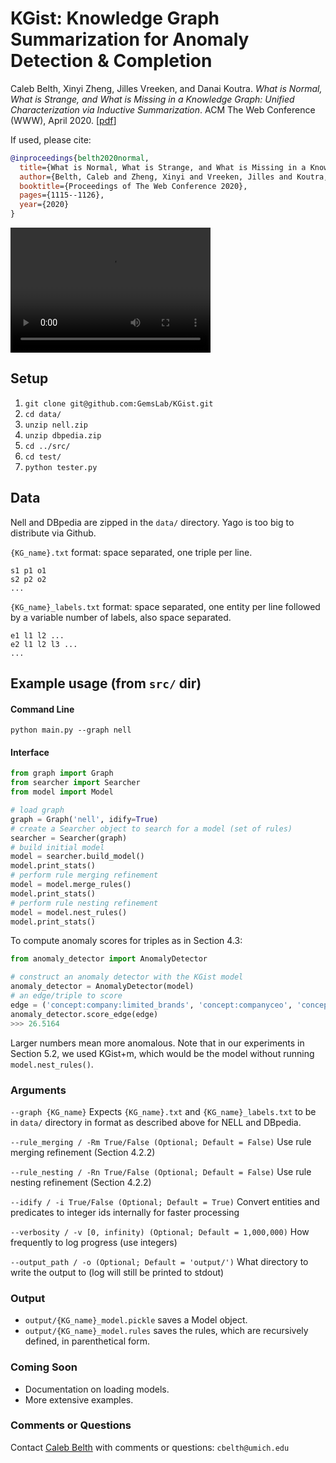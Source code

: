 # KGist: Knowledge Graph Summarization for Anomaly Detection & Completion

Caleb Belth, Xinyi Zheng, Jilles Vreeken, and Danai Koutra. _What is Normal, What is Strange, and What is Missing in a Knowledge Graph: Unified Characterization via Inductive Summarization_. ACM The Web Conference (WWW), April 2020. [[pdf](https://arxiv.org/abs/2003.10412)]

If used, please cite:
```bibtex
@inproceedings{belth2020normal,
  title={What is Normal, What is Strange, and What is Missing in a Knowledge Graph: Unified Characterization via Inductive Summarization},
  author={Belth, Caleb and Zheng, Xinyi and Vreeken, Jilles and Koutra, Danai},
  booktitle={Proceedings of The Web Conference 2020},
  pages={1115--1126},
  year={2020}
}
```

<video src="https://youtu.be/Ql7VEfliPXo" width="320" height="200" controls preload></video>


## Setup

1. `git clone git@github.com:GemsLab/KGist.git`
2. `cd data/`
3. `unzip nell.zip`
4. `unzip dbpedia.zip`
5. `cd ../src/`
6. `cd test/`
7. `python tester.py`

## Data

Nell and DBpedia are zipped in the `data/` directory. Yago is too big to distribute via Github.

`{KG_name}.txt` format: space separated, one triple per line.

```
s1 p1 o1
s2 p2 o2
...
```

`{KG_name}_labels.txt` format: space separated, one entity per line followed by a variable number of labels, also space separated.

```
e1 l1 l2 ...
e2 l1 l2 l3 ...
...
```

## Example usage (from `src/` dir)

#### Command Line

`python main.py --graph nell`

#### Interface
```python
from graph import Graph
from searcher import Searcher
from model import Model

# load graph
graph = Graph('nell', idify=True)
# create a Searcher object to search for a model (set of rules)
searcher = Searcher(graph)
# build initial model
model = searcher.build_model()
model.print_stats()
# perform rule merging refinement
model = model.merge_rules()
model.print_stats()
# perform rule nesting refinement
model = model.nest_rules()
model.print_stats()
```

To compute anomaly scores for triples as in Section 4.3:

```python
from anomaly_detector import AnomalyDetector

# construct an anomaly detector with the KGist model
anomaly_detector = AnomalyDetector(model)
# an edge/triple to score
edge = ('concept:company:limited_brands', 'concept:companyceo', 'concept:ceo:leslie_wexner')
anomaly_detector.score_edge(edge)
>>> 26.5164
```

Larger numbers mean more anomalous. Note that in our experiments in Section 5.2, we used KGist+m, which would be the model without running `model.nest_rules()`.

### Arguments

`--graph {KG_name}` Expects `{KG_name}.txt` and `{KG_name}_labels.txt` to be in `data/` directory in format as described above for NELL and DBpedia.

`--rule_merging / -Rm True/False (Optional; Default = False)` Use rule merging refinement (Section 4.2.2)

`--rule_nesting / -Rn True/False (Optional; Default = False)` Use rule nesting refinement (Section 4.2.2)

`--idify / -i True/False (Optional; Default = True)` Convert entities and predicates to integer ids internally for faster processing

`--verbosity / -v [0, infinity) (Optional; Default = 1,000,000)` How frequently to log progress (use integers)

`--output_path / -o (Optional; Default = 'output/')` What directory to write the output to (log will still be printed to stdout)

### Output

- `output/{KG_name}_model.pickle` saves a Model object.
- `output/{KG_name}_model.rules` saves the rules, which are recursively defined, in parenthetical form.

### Coming Soon

- Documentation on loading models.
- More extensive examples.

### Comments or Questions

Contact [Caleb Belth](https://quickshift.xyz/) with comments or questions: `cbelth@umich.edu`
